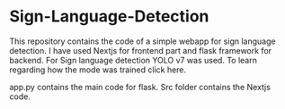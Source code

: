 # Sign-Language-Detection


This repository contains the code of a simple webapp for sign language detection. I have used Nextjs for frontend part and flask framework for backend. For Sign language detection YOLO v7 was used. To learn regarding how the mode was trained click here.

app.py contains the main code for flask. Src folder contains the Nextjs code.